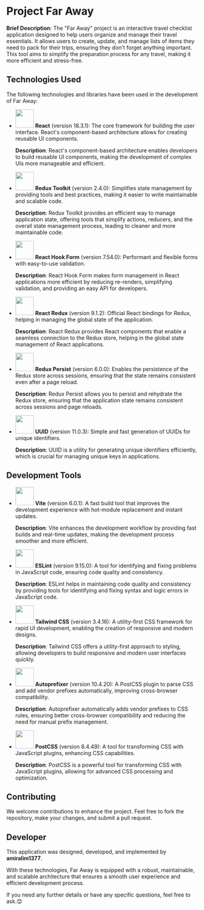 # Project Far Away

**Brief Description**:
The "Far Away" project is an interactive travel checklist application designed to help users organize and manage their travel essentials. It allows users to create, update, and manage lists of items they need to pack for their trips, ensuring they don't forget anything important. This tool aims to simplify the preparation process for any travel, making it more efficient and stress-free.

## Technologies Used

The following technologies and libraries have been used in the development of Far Away:

- <img src="https://upload.wikimedia.org/wikipedia/commons/a/a7/React-icon.svg" width="48" height="48"> **React** (version 18.3.1): The core framework for building the user interface. React's component-based architecture allows for creating reusable UI components.

  **Description**: React's component-based architecture enables developers to build reusable UI components, making the development of complex UIs more manageable and efficient.

- <img src="https://redux-toolkit.js.org/img/redux-logo-landscape.png" width="48" height="48"> **Redux Toolkit** (version 2.4.0): Simplifies state management by providing tools and best practices, making it easier to write maintainable and scalable code.

  **Description**: Redux Toolkit provides an efficient way to manage application state, offering tools that simplify actions, reducers, and the overall state management process, leading to cleaner and more maintainable code.

- <img src="https://react-hook-form.com/images/logo-icon.svg" width="48" height="48"> **React Hook Form** (version 7.54.0): Performant and flexible forms with easy-to-use validation.

  **Description**: React Hook Form makes form management in React applications more efficient by reducing re-renders, simplifying validation, and providing an easy API for developers.

- <img src="https://redux.js.org/img/redux-logo-landscape.png" width="48" height="48"> **React Redux** (version 9.1.2): Official React bindings for Redux, helping in managing the global state of the application.

  **Description**: React Redux provides React components that enable a seamless connection to the Redux store, helping in the global state management of React applications.

- <img src="https://raw.githubusercontent.com/rt2zz/redux-persist/master/logo/redux-persist-logo.png" width="48" height="48"> **Redux Persist** (version 6.0.0): Enables the persistence of the Redux store across sessions, ensuring that the state remains consistent even after a page reload.

  **Description**: Redux Persist allows you to persist and rehydrate the Redux store, ensuring that the application state remains consistent across sessions and page reloads.

- <img src="https://seeklogo.com/images/U/uuid-logo-D15FAD2D0E-seeklogo.com.png" width="48" height="48"> **UUID** (version 11.0.3): Simple and fast generation of UUIDs for unique identifiers.

  **Description**: UUID is a utility for generating unique identifiers efficiently, which is crucial for managing unique keys in applications.

## Development Tools

- <img src="https://vitejs.dev/logo.svg" width="48" height="48"> **Vite** (version 6.0.1): A fast build tool that improves the development experience with hot-module replacement and instant updates.

  **Description**: Vite enhances the development workflow by providing fast builds and real-time updates, making the development process smoother and more efficient.

- <img src="https://eslint.org/assets/img/logo.svg" width="48" height="48"> **ESLint** (version 9.15.0): A tool for identifying and fixing problems in JavaScript code, ensuring code quality and consistency.

  **Description**: ESLint helps in maintaining code quality and consistency by providing tools for identifying and fixing syntax and logic errors in JavaScript code.

- <img src="https://tailwindcss.com/_next/static/media/tailwindcss-mark.bdf09c95.svg" width="48" height="48"> **Tailwind CSS** (version 3.4.16): A utility-first CSS framework for rapid UI development, enabling the creation of responsive and modern designs.

  **Description**: Tailwind CSS offers a utility-first approach to styling, allowing developers to build responsive and modern user interfaces quickly.

- <img src="https://postcss.org/assets/autoprefixer.svg" width="48" height="48"> **Autoprefixer** (version 10.4.20): A PostCSS plugin to parse CSS and add vendor prefixes automatically, improving cross-browser compatibility.

  **Description**: Autoprefixer automatically adds vendor prefixes to CSS rules, ensuring better cross-browser compatibility and reducing the need for manual prefix management.

- <img src="https://postcss.org/assets/logo.svg" width="48" height="48"> **PostCSS** (version 8.4.49): A tool for transforming CSS with JavaScript plugins, enhancing CSS capabilities.

  **Description**: PostCSS is a powerful tool for transforming CSS with JavaScript plugins, allowing for advanced CSS processing and optimization.

## Contributing

We welcome contributions to enhance the project. Feel free to fork the repository, make your changes, and submit a pull request.

## Developer

This application was designed, developed, and implemented by **amiralim1377**.

With these technologies, Far Away is equipped with a robust, maintainable, and scalable architecture that ensures a smooth user experience and efficient development process.

If you need any further details or have any specific questions, feel free to ask.😊
